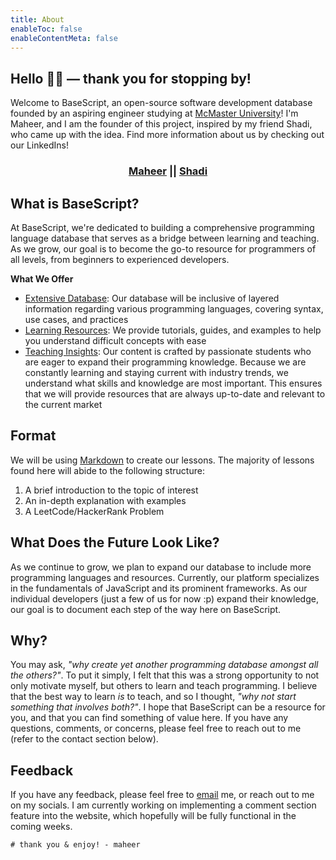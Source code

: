 ```yaml
---
title: About
enableToc: false
enableContentMeta: false
---
```

## Hello 👋🏽 — thank you for stopping by!
Welcome to BaseScript, an open-source software development database founded by an aspiring engineer studying at [McMaster University](https://www.mcmaster.ca/)! I'm Maheer, and I am the founder of this project, inspired by my friend Shadi, who came up with the idea. Find more information about us by checking out our LinkedIns!
<div align="center"?> 
	<h3>
	<a href="https://www.linkedin.com/in/maheer-huq-1aa3b426b/">Maheer</a>
	||
	<a href="https://www.linkedin.com/in/shadielfares/">Shadi</a>
	</h3>
</div>


## What is BaseScript?
At BaseScript, we're dedicated to building a comprehensive programming language database that serves as a bridge between learning and teaching. As we grow, our goal is to become the go-to resource for programmers of all levels, from beginners to experienced developers.

**What We Offer**
* <ins>Extensive Database</ins>: Our database will be inclusive of layered information regarding various programming languages, covering syntax, use cases, and practices
* <ins>Learning Resources</ins>: We provide tutorials, guides, and examples to help you understand difficult concepts with ease
* <ins>Teaching Insights</ins>: Our content is crafted by passionate students who are eager to expand their programming knowledge. Because we are constantly learning and staying current with industry trends, we understand what skills and knowledge are most important. This ensures that we will provide resources that are always up-to-date and relevant to the current market

## Format
We will be using [Markdown](https://www.markdownguide.org/) to create our lessons. The majority of lessons found here will abide to the following  structure: 
1) A brief introduction to the topic of interest 
2) An in-depth explanation with examples
3) A LeetCode/HackerRank Problem

## What Does the Future Look Like?
As we continue to grow, we plan to expand our database to include more programming languages and resources. Currently, our platform specializes in the fundamentals of JavaScript and its prominent frameworks. As our individual developers (just a few of us for now :p) expand their knowledge, our goal is to document each step of the way here on BaseScript.

## Why?
You may ask, <i>"why create yet another programming database amongst all the others?"</i>. To put it simply, I felt that this was a strong opportunity to not only motivate myself, but others to learn and teach programming. I believe that the best way to learn <i>is</i> to teach, and so I thought, <i>"why not start something that involves both?"</i>. I hope that BaseScript can be a resource for you, and that you can find  something of value here. If you have any questions, comments, or concerns, please feel free to reach out to me (refer to the contact section below).

## Feedback
If you have any feedback, please feel free to <a href="mailto:maheerhuq96@gmail.com">email</a> me, or reach out to me on my socials. I am currently working on implementing a comment section feature into the website, which hopefully will be fully functional in the coming weeks.

```
# thank you & enjoy! - maheer
```


 







